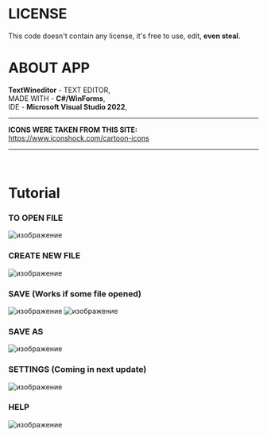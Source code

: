 # LICENSE
This code doesn't contain any license, it's free to use, edit, **even steal**. <br>

# ABOUT APP
**TextWineditor** - TEXT EDITOR, <br>
MADE WITH - **C#/WinForms**, <br>
IDE - **Microsoft Visual Studio 2022**,
<br><hr>
**ICONS WERE TAKEN FROM THIS SITE:** https://www.iconshock.com/cartoon-icons <hr><br>
# **Tutorial**
### TO OPEN FILE
![изображение](https://github.com/user-attachments/assets/360f663a-9d9c-4014-95a0-b5034a0736c5)

### CREATE NEW FILE
![изображение](https://github.com/user-attachments/assets/83a4d155-be6a-493e-a3fb-5507e23c93e4)

### SAVE (Works if some file opened)
![изображение](https://github.com/user-attachments/assets/2c99049d-3b8c-4c26-9640-9219df8c353d)
![изображение](https://github.com/user-attachments/assets/d41b82cc-3e5e-4380-b227-7486253b6c96)

### SAVE AS
![изображение](https://github.com/user-attachments/assets/2208ea67-4f68-4712-838b-f4ca58ce9371)

### SETTINGS (Coming in next update)
![изображение](https://github.com/user-attachments/assets/9afe3a63-9f3c-4f79-995b-16d1936e5a98)

### HELP
![изображение](https://github.com/user-attachments/assets/d663b8be-9951-425b-a845-ed36cbbaff20)
